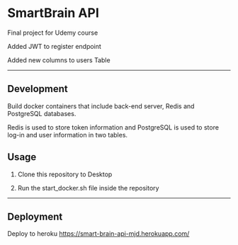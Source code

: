 # SmartBrain API

Final project for Udemy course

Added JWT to register endpoint

Added new columns to users Table

------
## Development

Build docker containers that include back-end server, Redis and PostgreSQL databases.

Redis is used to store token information and PostgreSQL is used to store log-in and user information in two tables.

## Usage

1. Clone this repository to Desktop

2. Run the start_docker.sh file inside the repository
------
## Deployment
Deploy to heroku https://smart-brain-api-mjd.herokuapp.com/



